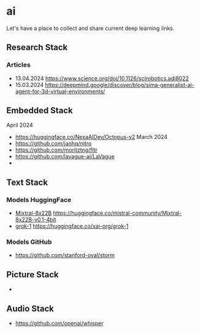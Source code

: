 # ai
Let's have a place to collect and share current deep learning links.


## Research Stack

### Articles

- 13.04.2024 https://www.science.org/doi/10.1126/scirobotics.adi8022
- 15.03.2024 https://deepmind.google/discover/blog/sima-generalist-ai-agent-for-3d-virtual-environments/

## Embedded Stack

April 2024
- https://huggingface.co/NexaAIDev/Octopus-v2
March 2024
- https://github.com/janhq/nitro
- https://github.com/moritztng/fltr
- https://github.com/lavague-ai/LaVague
- 


## Text Stack

### Models HuggingFace 

- [Mixtral-8x22B](https://huggingface.co/mistral-community/Mixtral-8x22B-v0.1-4bit) https://huggingface.co/mistral-community/Mixtral-8x22B-v0.1-4bit
- [grok-1](https://huggingface.co/xai-org/grok-1) https://huggingface.co/xai-org/grok-1

### Models GitHub

- https://github.com/stanford-oval/storm


## Picture Stack

-


## Audio Stack

- https://github.com/openai/whisper
